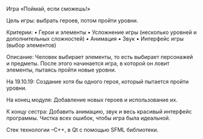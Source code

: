 Игра «Поймай, если сможешь!»

Цель игры: выбрать  героев, потом пройти уровни.

Критерии:
•	Герои и элементы
•	Усложнение игры (несколько уровней и дополнительных сложностей)
•	Анимация
•	Звук
•	Интерфейс  игры (выбор элементов)

Описание: Человек выбирает элементы, то есть выбирает персонажей и предметы. После этого начинается игра, в которой он ловит элементы, пытаясь пройти новые уровни.

На 19.10.19: Создание хотя бы одного героя, который пытается пройти уровни.

На конец модуля: Добавление новых героев и использование их.

К концу сестра: Добавить анимацию, звук и весь красивый интерфейс программы. Чистка всех ошибок, чтобы игра была идеальной.

Стек технологии –С++, в Qt  с помощью SFML библиотеки. 
